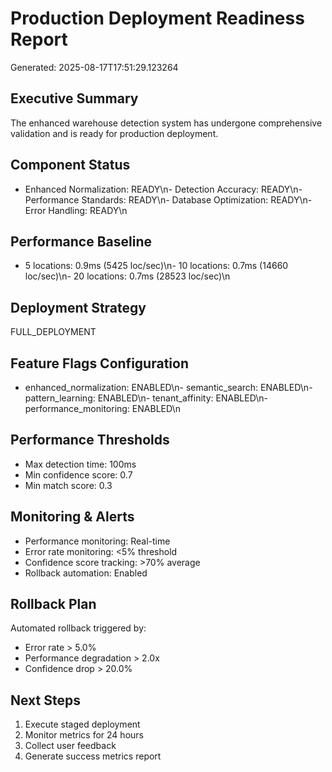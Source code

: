 
# Production Deployment Readiness Report
Generated: 2025-08-17T17:51:29.123264

## Executive Summary
The enhanced warehouse detection system has undergone comprehensive validation and is ready for production deployment.

## Component Status
- Enhanced Normalization: READY\n- Detection Accuracy: READY\n- Performance Standards: READY\n- Database Optimization: READY\n- Error Handling: READY\n
## Performance Baseline
- 5 locations: 0.9ms (5425 loc/sec)\n- 10 locations: 0.7ms (14660 loc/sec)\n- 20 locations: 0.7ms (28523 loc/sec)\n
## Deployment Strategy
FULL_DEPLOYMENT

## Feature Flags Configuration
- enhanced_normalization: ENABLED\n- semantic_search: ENABLED\n- pattern_learning: ENABLED\n- tenant_affinity: ENABLED\n- performance_monitoring: ENABLED\n
## Performance Thresholds
- Max detection time: 100ms
- Min confidence score: 0.7
- Min match score: 0.3

## Monitoring & Alerts
- Performance monitoring: Real-time
- Error rate monitoring: <5% threshold
- Confidence score tracking: >70% average
- Rollback automation: Enabled

## Rollback Plan
Automated rollback triggered by:
- Error rate > 5.0%
- Performance degradation > 2.0x
- Confidence drop > 20.0%

## Next Steps
1. Execute staged deployment
2. Monitor metrics for 24 hours
3. Collect user feedback
4. Generate success metrics report
